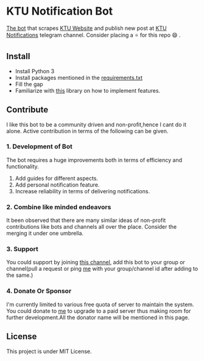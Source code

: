 # KTU Notification Bot
[The bot]() that scrapes [KTU Website](https://ktu.edu.in/eu/core/announcements.htm) and publish new post at [KTU Notifications](https://t.me/KTU_RC/) telegram channel. Consider placing a :star: for this repo :smile: .

## Install
* Install Python 3
* Install packages mentioned in the [requirements.txt](requirements.txt)
* Fill the gap 
* Familiarize with [this](https://github.com/python-telegram-bot/python-telegram-bot) library on how to implement features.

## Contribute
 I like this bot to be a community driven and non-profit,hence I cant do it alone. Active contribution in terms of the following can be given.
 
  ### 1. Development of Bot
  The bot requires a huge improvements both in terms of efficiency and functionality.
  
  1. Add guides for different aspects.
  2. Add personal notification feature.
  3. Increase reliability in terms of delivering notifications.

  ### 2. Combine like minded endeavors 
  It been observed that there are many similar ideas of non-profit contributions like bots and channels all over the place. Consider the merging it under one umbrella.
  ### 3. Support 
  You could support by joining [this channel](https://t.me/KTU_RC/), add this bot to your group or channel(pull a request or ping [me](https://t.me/tupio) with your group/channel id after adding to the same.)
  ### 4. Donate Or Sponsor
   I'm currently limited to various free quota of server to maintain the system. You could donate to [me](https://t.me/tupio) to upgrade to a paid server thus making room for further development.All the donator name will be mentioned in this page.
   
## License 
 This project is under MIT License.
